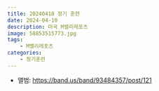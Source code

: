 ```yaml
---
title: 20240410 정기 훈련
date: 2024-04-10
description: 마곡 M밸리레포츠
image: 58853515773.jpg
tags:
    - M밸리레포츠
categories:
    - 정기훈련
---
```


- 앨범: https://band.us/band/93484357/post/121